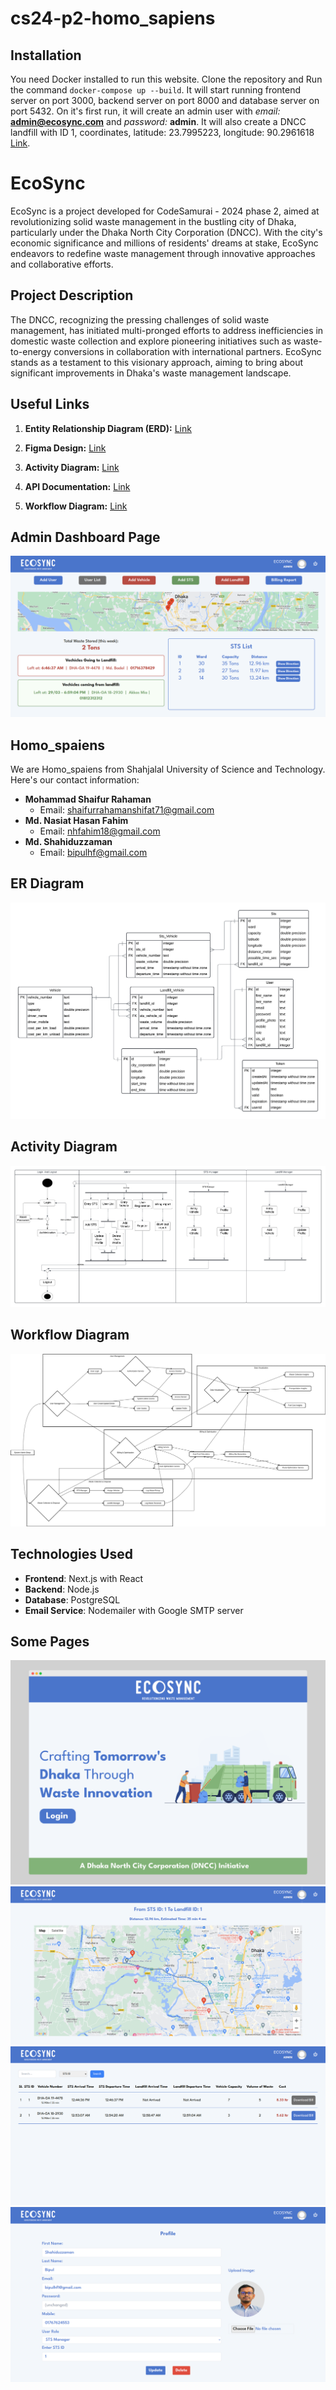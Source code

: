 # cs24-p2-homo_sapiens

## Installation

You need Docker installed to run this website. Clone the repository and Run the command `docker-compose up --build`. It will start running frontend server on port 3000, backend server on port 8000 and database server on port 5432. On it's first run, it will create an admin user with _email:_ **admin@ecosync.com** and _password:_ **admin**. It will also create a DNCC landfill with ID 1, coordinates, latitude: 23.7995223, longitude: 90.2961618 [Link](https://www.google.com/maps/place/Amin+Bazar+Waste+Disposal+Area,+Dhaka+-+Aricha+Hwy,+Bongaon+Union/@23.7979155,90.297811,17z/data=!3m1!4b1!4m6!3m5!1s0x3755c027ef676a67:0x5fe1e3bd938ee50c!8m2!3d23.7979475!4d90.3001659!16s%2Fg%2F11bvtjjtzf?entry=ttu).

# EcoSync

EcoSync is a project developed for CodeSamurai - 2024 phase 2, aimed at revolutionizing solid waste management in the bustling city of Dhaka, particularly under the Dhaka North City Corporation (DNCC). With the city's economic significance and millions of residents' dreams at stake, EcoSync endeavors to redefine waste management through innovative approaches and collaborative efforts.

## Project Description

The DNCC, recognizing the pressing challenges of solid waste management, has initiated multi-pronged efforts to address inefficiencies in domestic waste collection and explore pioneering initiatives such as waste-to-energy conversions in collaboration with international partners. EcoSync stands as a testament to this visionary approach, aiming to bring about significant improvements in Dhaka's waste management landscape.

## Useful Links

1. **Entity Relationship Diagram (ERD):** [Link](https://lucid.app/lucidchart/69c909ff-b928-4564-bcdf-01e8ed34242e/edit?viewport_loc=-474%2C-2%2C1981%2C985%2C0_0&invitationId=inv_138ece15-5f73-49d0-88da-ed9699128d34)
2. **Figma Design:** [Link](https://www.figma.com/file/Fj4WF3QnN8lGh2kz79wIcx/CodeSamurai?type=design&node-id=0%3A1&mode=design&t=WpSti6OSnHqc5DAC-1)

3. **Activity Diagram:** [Link](https://lucid.app/lucidchart/0a3571b1-314a-4f5a-9a58-18d06e3d144b/edit?viewport_loc=170%2C-770%2C3468%2C1604%2C0_0&invitationId=inv_3f95cf7d-3552-4ab4-b287-4eb4ab1dbbfb)

4. **API Documentation:** [Link](https://docs.google.com/spreadsheets/d/1ynvCuDxWcX8Eih--dPLbgo0kyl_JGHD3ZLu9Gt5wxDI/edit?usp=sharing)

5. **Workflow Diagram:** [Link](https://viewer.diagrams.net/?tags=%7B%7D&highlight=0000ff&edit=_blank&layers=1&nav=1&title=EcoSync_Workflow.drawio#Uhttps%3A%2F%2Fdrive.google.com%2Fuc%3Fid%3D1lQrr7mW8JtFAedQmU6Wrl4K8V1Ukk70b%26export%3Ddownload)

## Admin Dashboard Page

![Admin Dashboard](/resources/Pages/AdminDashboard.png)

## Homo_spaiens

We are Homo_spaiens from Shahjalal University of Science and Technology. Here's our contact information:

- **Mohammad Shaifur Rahaman**
  - Email: shaifurrahamanshifat71@gmail.com
- **Md. Nasiat Hasan Fahim**
  - Email: nhfahim18@gmail.com
- **Md. Shahiduzzaman**
  - Email: bipulhf@gmail.com
  

## ER Diagram

![ERD](/resources/EcoSync_ERD.png)

## Activity Diagram

![Activity](/resources/EcoSync_Activity.png)

## Workflow Diagram

![Activity](/resources/EcoSync_Workflow.png)

## Technologies Used

- **Frontend**: Next.js with React
- **Backend**: Node.js
- **Database**: PostgreSQL
- **Email Service**: Nodemailer with Google SMTP server

## Some Pages

![Home Page](/resources/Home.png)
![Show Route](/resources/Pages/ShowRoute.png)
![Billing Report](/resources/Pages/BillingReport.png)
![User Profile Admin](/resources/Pages/UserProfile.png)

